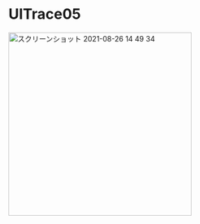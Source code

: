 # UITrace05
<img width="360" alt="スクリーンショット 2021-08-26 14 49 34" src="https://user-images.githubusercontent.com/70016501/130907946-c67be504-8898-4431-abe3-c30c8562fcc6.png">
